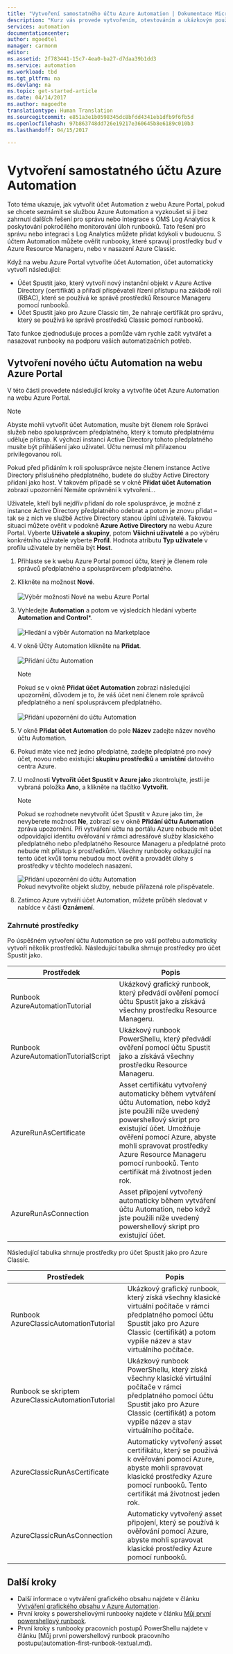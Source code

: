 ```yaml
---
title: "Vytvoření samostatného účtu Azure Automation | Dokumentace Microsoftu"
description: "Kurz vás provede vytvořením, otestováním a ukázkovým použitím ověření objektu zabezpečení ve službě Azure Automation."
services: automation
documentationcenter: 
author: mgoedtel
manager: carmonm
editor: 
ms.assetid: 2f783441-15c7-4ea0-ba27-d7daa39b1dd3
ms.service: automation
ms.workload: tbd
ms.tgt_pltfrm: na
ms.devlang: na
ms.topic: get-started-article
ms.date: 04/14/2017
ms.author: magoedte
translationtype: Human Translation
ms.sourcegitcommit: e851a3e1b0598345dc8bfdd4341eb1dfb9f6fb5d
ms.openlocfilehash: 97b863748dd726e19217e360645b8e6189c010b3
ms.lasthandoff: 04/15/2017

---
```


# <a name="create-a-standalone-azure-automation-account"></a>Vytvoření samostatného účtu Azure Automation
Toto téma ukazuje, jak vytvořit účet Automation z webu Azure Portal, pokud se chcete seznámit se službou Azure Automation a vyzkoušet si ji bez zahrnutí dalších řešení pro správu nebo integrace s OMS Log Analytics k poskytování pokročilého monitorování úloh runbooků.  Tato řešení pro správu nebo integraci s Log Analytics můžete přidat kdykoli v budoucnu.  S účtem Automation můžete ověřit runbooky, které spravují prostředky buď v Azure Resource Manageru, nebo v nasazení Azure Classic.

Když na webu Azure Portal vytvoříte účet Automation, účet automaticky vytvoří následující:

* Účet Spustit jako, který vytvoří nový instanční objekt v Azure Active Directory (certifikát) a přiřadí přispěvateli řízení přístupu na základě rolí (RBAC), které se používá ke správě prostředků Resource Manageru pomocí runbooků.   
* Účet Spustit jako pro Azure Classic tím, že nahraje certifikát pro správu, který se používá ke správě prostředků Classic pomocí runbooků.  

Tato funkce zjednodušuje proces a pomůže vám rychle začít vytvářet a nasazovat runbooky na podporu vašich automatizačních potřeb.  

## <a name="create-a-new-automation-account-from-the-azure-portal"></a>Vytvoření nového účtu Automation na webu Azure Portal
V této části provedete následující kroky a vytvoříte účet Azure Automation na webu Azure Portal.    

>[!NOTE]
>Abyste mohli vytvořit účet Automation, musíte být členem role Správci služeb nebo spolusprávcem předplatného, který k tomuto předplatnému uděluje přístup. K výchozí instanci Active Directory tohoto předplatného musíte být přihlášení jako uživatel. Účtu nemusí mít přiřazenou privilegovanou roli.
>
>Pokud před přidáním k roli spolusprávce nejste členem instance Active Directory příslušného předplatného, budete do služby Active Directory přidaní jako host. V takovém případě se v okně **Přidat účet Automation** zobrazí upozornění Nemáte oprávnění k vytvoření...
>
>Uživatele, kteří byli nejdřív přidaní do role spolusprávce, je možné z instance Active Directory předplatného odebrat a potom je znovu přidat – tak se z nich ve službě Active Directory stanou úplní uživatelé. Takovou situaci můžete ověřit v podokně **Azure Active Directory** na webu Azure Portal. Vyberte **Uživatelé a skupiny**, potom **Všichni uživatelé** a po výběru konkrétního uživatele vyberte **Profil**. Hodnota atributu **Typ uživatele** v profilu uživatele by neměla být **Host**.

1. Přihlaste se k webu Azure Portal pomocí účtu, který je členem role správců předplatného a spolusprávcem předplatného.
2. Klikněte na možnost **Nové**.<br><br> ![Výběr možnosti Nové na webu Azure Portal](media/automation-offering-get-started/automation-portal-martketplacestart.png)<br>  
3. Vyhledejte **Automation** a potom ve výsledcích hledání vyberte **Automation and Control***.<br><br> ![Hledání a výběr Automation na Marketplace](media/automation-create-standalone-account/automation-marketplace-select-create-automationacct.png)<br> 
3. V okně Účty Automation klikněte na **Přidat**.<br><br>![Přidání účtu Automation](media/automation-create-standalone-account/automation-create-automationacct-properties.png)
   
   > [!NOTE]
   > Pokud se v okně **Přidat účet Automation** zobrazí následující upozornění, důvodem je to, že váš účet není členem role správců předplatného a není spolusprávcem předplatného.<br><br>![Přidání upozornění do účtu Automation](media/automation-create-standalone-account/create-account-without-perms.png)
   > 
   > 
4. V okně **Přidat účet Automation** do pole **Název** zadejte název nového účtu Automation.
5. Pokud máte více než jedno předplatné, zadejte předplatné pro nový účet, novou nebo existující **skupinu prostředků** a **umístění** datového centra Azure.
6. U možnosti **Vytvořit účet Spustit v Azure jako** zkontrolujte, jestli je vybraná položka **Ano**, a klikněte na tlačítko **Vytvořit**.  
   
   > [!NOTE]
   > Pokud se rozhodnete nevytvořit účet Spustit v Azure jako tím, že nevyberete možnost **Ne**, zobrazí se v okně **Přidání účtu Automation** zpráva upozornění.  Při vytváření účtu na portálu Azure nebude mít účet odpovídající identitu ověřování v rámci adresářové služby klasického předplatného nebo předplatného Resource Manageru a předplatné proto nebude mít přístup k prostředkům.  Všechny runbooky odkazující na tento účet kvůli tomu nebudou moct ověřit a provádět úlohy s prostředky v těchto modelech nasazení.
   > 
   > ![Přidání upozornění do účtu Automation](media/automation-create-standalone-account/create-account-decline-create-runas-msg.png)<br>
   > Pokud nevytvoříte objekt služby, nebude přiřazená role přispěvatele.
   > 

7. Zatímco Azure vytváří účet Automation, můžete průběh sledovat v nabídce v části **Oznámení**.

### <a name="resources-included"></a>Zahrnuté prostředky
Po úspěšném vytvoření účtu Automation se pro vaší potřebu automaticky vytvoří několik prostředků.  Následující tabulka shrnuje prostředky pro účet Spustit jako.<br>

| Prostředek | Popis |
| --- | --- |
| Runbook AzureAutomationTutorial |Ukázkový grafický runbook, který předvádí ověření pomocí účtu Spustit jako a získává všechny prostředku Resource Manageru. |
| Runbook AzureAutomationTutorialScript |Ukázkový runbook PowerShellu, který předvádí ověření pomocí účtu Spustit jako a získává všechny prostředku Resource Manageru. |
| AzureRunAsCertificate |Asset certifikátu vytvořený automaticky během vytváření účtu Automation, nebo když jste použili níže uvedený powershellový skript pro existující účet.  Umožňuje ověření pomocí Azure, abyste mohli spravovat prostředky Azure Resource Manageru pomocí runbooků.  Tento certifikát má životnost jeden rok. |
| AzureRunAsConnection |Asset připojení vytvořený automaticky během vytváření účtu Automation, nebo když jste použili níže uvedený powershellový skript pro existující účet. |

Následující tabulka shrnuje prostředky pro účet Spustit jako pro Azure Classic.<br>

| Prostředek | Popis |
| --- | --- |
| Runbook AzureClassicAutomationTutorial |Ukázkový grafický runbook, který získá všechny klasické virtuální počítače v rámci předplatného pomocí účtu Spustit jako pro Azure Classic (certifikát) a potom vypíše název a stav virtuálního počítače. |
| Runbook se skriptem AzureClassicAutomationTutorial |Ukázkový runbook PowerShellu, který získá všechny klasické virtuální počítače v rámci předplatného pomocí účtu Spustit jako pro Azure Classic (certifikát) a potom vypíše název a stav virtuálního počítače. |
| AzureClassicRunAsCertificate |Automaticky vytvořený asset certifikátu, který se používá k ověřování pomocí Azure, abyste mohli spravovat klasické prostředky Azure pomocí runbooků.  Tento certifikát má životnost jeden rok. |
| AzureClassicRunAsConnection |Automaticky vytvořený asset připojení, který se používá k ověřování pomocí Azure, abyste mohli spravovat klasické prostředky Azure pomocí runbooků. |


## <a name="next-steps"></a>Další kroky
* Další informace o vytváření grafického obsahu najdete v článku [Vytváření grafického obsahu v Azure Automation](automation-graphical-authoring-intro.md).
* První kroky s powershellovými runbooky najdete v článku [Můj první powershellový runbook](automation-first-runbook-textual-powershell.md).
* První kroky s runbooky pracovních postupů PowerShellu najdete v článku [Můj první powershellový runbook pracovního postupu(automation-first-runbook-textual.md).
